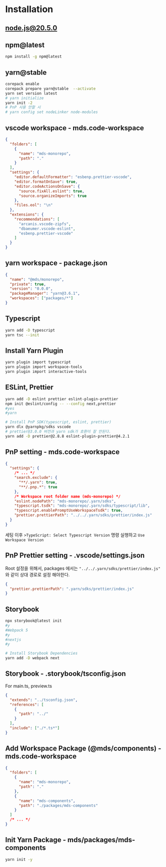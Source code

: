 # Installation

## node.js@20.5.0

## npm@latest

```bash
npm install -g npm@latest
```

## yarn@stable

```bash
corepack enable
corepack prepare yarn@stable  --activate
yarn set version latest
# yarn initialize
yarn init -2
# PnP 사용 안할 시
# yarn config set nodeLinker node-modules
```

## vscode workspace - mds.code-workspace

```json
{
  "folders": [
    {
      "name": "mds-monorepo",
      "path": "."
    }
  ],
  "settings": {
    "editor.defaultFormatter": "esbenp.prettier-vscode",
    "editor.formatOnSave": true,
    "editor.codeActionsOnSave": {
      "source.fixAll.eslint": true,
      "source.organizeImports": true
    },
    "files.eol": "\n"
  },
  "extensions": {
    "recommendations": [
      "arcanis.vscode-zipfs",
      "dbaeumer.vscode-eslint",
      "esbenp.prettier-vscode"
    ]
  }
}
```

## yarn workspace - package.json

```json
{
  "name": "@mds/monorepo",
  "private": true,
  "version": "0.0.0",
  "packageManager": "yarn@3.6.1",
  "workspaces": ["packages/*"]
}
```

## Typescript

```bash
yarn add -D typescript
yarn tsc --init
```

## Install Yarn Plugin

```bash
yarn plugin import typescript
yarn plugin import workspace-tools
yarn plugin import interactive-tools
```

## ESLint, Prettier

```bash
yarn add -D eslint prettier eslint-plugin-prettier
npm init @eslint/config -- --config next,prettier
#yes
#yarn

# Install PnP SDK(typescript, eslint, prettier)
yarn dlx @yarnpkg/sdks vscode
# prettier@3.0.0 버전과 yarn sdk가 호환이 잘 안된다.
yarn add -D prettier@2.8.8 eslint-plugin-prettier@4.2.1
```

## PnP setting - mds.code-workspace

```json
{
  "settings": {
    /* ... */
    "search.exclude": {
      "**/.yarn": true,
      "**/.pnp.*": true
    },
    /* Workspace root folder name (mds-monorepo) */
    "eslint.nodePath": "mds-monorepo/.yarn/sdks",
    "typescript.tsdk": "mds-monorepo/.yarn/sdks/typescript/lib",
    "typescript.enablePromptUseWorkspaceTsdk": true,
    "prettier.prettierPath": "../../.yarn/sdks/prettier/index.js"
  }
}
```

세팅 이후 `>TypeScript: Select Typescript Version` 명령 실행하고 `Use Workspace Version`

## PnP Prettier setting - .vscode/settings.json

Root 설정을 위해서, packages 에서는 `"../../.yarn/sdks/prettier/index.js"` 와 같이 상대 경로로 설정 해야한다.

```json
{
  "prettier.prettierPath": ".yarn/sdks/prettier/index.js"
}
```

## Storybook

```bash
npx storybook@latest init
#y
#Webpack 5
#y
#nextjs
#y

# Install Storybook Dependencies
yarn add -D webpack next
```

## Storybook - .storybook/tsconfig.json

For main.ts, preview.ts

```json
{
  "extends": "../tsconfig.json",
  "references": [
    {
      "path": "../"
    }
  ],
  "include": ["./*.ts*"]
}
```

## Add Workspace Package (@mds/components) - mds.code-workspace

```json
{
  "folders": [
    {
      "name": "mds-monorepo",
      "path": "."
    },
    {
      "name": "mds-components",
      "path": "./packages/mds-components"
    }
  ]
  /* ... */
}
```

## Init Yarn Package - mds/packages/mds-components

```bash
yarn init -y
```
